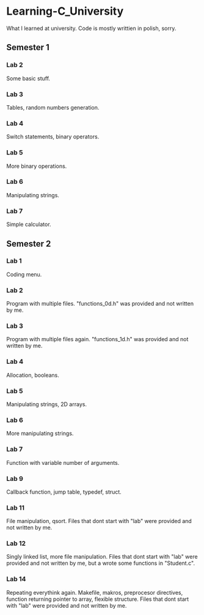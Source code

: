 # Learning-C_University
What I learned at university.
Code is mostly writtien in polish, sorry.
## Semester 1
### Lab 2
Some basic stuff.
### Lab 3
Tables, random numbers generation.
### Lab 4
Switch statements, binary operators.
### Lab 5
More binary operations.
### Lab 6
Manipulating strings.
### Lab 7
Simple calculator.
## Semester 2
### Lab 1
Coding menu.
### Lab 2
Program with multiple files. 
"functions_0d.h" was provided and not written by me.
### Lab 3
Program with multiple files again. 
"functions_1d.h" was provided and not written by me.
### Lab 4
Allocation, booleans.
### Lab 5
Manipulating strings, 2D arrays.
### Lab 6
More manipulating strings.
### Lab 7
Function with variable number of arguments.
### Lab 9
Callback function, jump table, typedef, struct.
### Lab 11
File manipulation, qsort.
Files that dont start with "lab" were provided and not written by me.
### Lab 12
Singly linked list, more file manipulation.
Files that dont start with "lab" were provided and not written by me, but a wrote some functions in "Student.c".
### Lab 14
Repeating everythink again. Makefile, makros, preprocesor directives, function returning pointer to array, flexible structure.
Files that dont start with "lab" were provided and not written by me.
